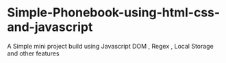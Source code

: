# Simple-Phonebook-using-html-css-and-javascript
A Simple mini project build using Javascript DOM , Regex , Local Storage and other features
